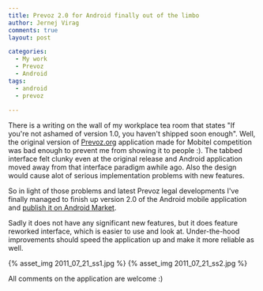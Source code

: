 ```yaml
---
title: Prevoz 2.0 for Android finally out of the limbo
author: Jernej Virag
comments: true
layout: post

categories:
  - My work
  - Prevoz
  - Android
tags:
  - android
  - prevoz
  
---
```


There is a writing on the wall of my workplace tea room that states "If you're not ashamed of version 1.0, you haven't shipped soon enough". Well, the original version of [Prevoz.org][1] application made for Mobitel competition was bad enough to prevent me from showing it to people :). The tabbed interface felt clunky even at the original release and Android application moved away from that interface paradigm awhile ago. Also the design would cause alot of serious implementation problems with new features.

So in light of those problems and latest Prevoz legal developments I've finally managed to finish up version 2.0 of the Android mobile application and [publish it on Android Market][2].


Sadly it does not have any significant new features, but it does feature reworked interface, which is easier to use and look at. Under-the-hood improvements should speed the application up and make it more reliable as well.

{% asset_img 2011_07_21_ss1.jpg %}
{% asset_img 2011_07_21_ss2.jpg %}

All comments on the application are welcome :)


 [1]: http://prevoz.org/
 [2]: https://market.android.com/details?id=org.prevoz.android